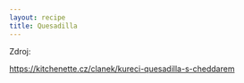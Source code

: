 ```yaml
---
layout: recipe
title: Quesadilla
---
```

Zdroj:

https://kitchenette.cz/clanek/kureci-quesadilla-s-cheddarem
